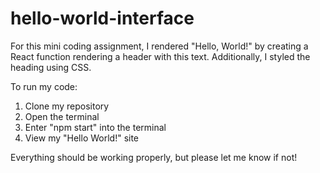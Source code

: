 # hello-world-interface

For this mini coding assignment, I rendered "Hello, World!" by creating a React function rendering a header with this text. Additionally, I styled the heading using CSS.

To run my code:
1) Clone my repository
2) Open the terminal
3) Enter "npm start" into the terminal
4) View my "Hello World!" site

Everything should be working properly, but please let me know if not!
